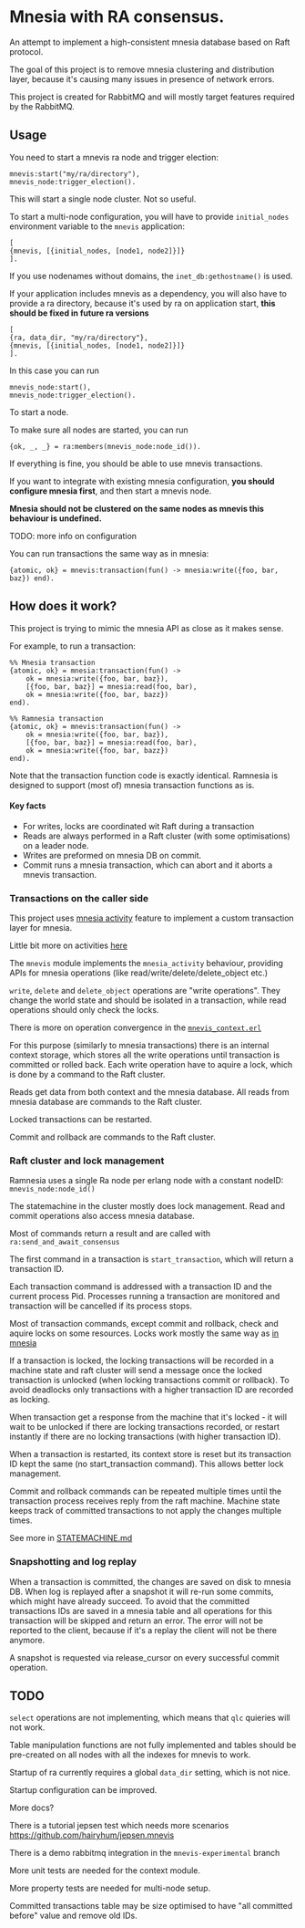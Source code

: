 # Mnesia with RA consensus.

An attempt to implement a high-consistent mnesia database based on Raft protocol.

The goal of this project is to remove mnesia clustering and distribution layer,
because it's causing many issues in presence of network errors.

This project is created for RabbitMQ and will mostly target features required
by the RabbitMQ.

## Usage

You need to start a mnevis ra node and trigger election:

```
mnevis:start("my/ra/directory"),
mnevis_node:trigger_election().
```

This will start a single node cluster. Not so useful.

To start a multi-node configuration, you will have to provide `initial_nodes`
environment variable to the `mnevis` application:

```
[
{mnevis, [{initial_nodes, [node1, node2]}]}
].
```

If you use nodenames without domains, the `inet_db:gethostname()` is used.

If your application includes mnevis as a dependency, you will also have to
provide a ra directory, because it's used by ra on application start,
**this should be fixed in future ra versions**

```
[
{ra, data_dir, "my/ra/directory"},
{mnevis, [{initial_nodes, [node1, node2]}]}
].
```

In this case you can run
```
mnevis_node:start(),
mnevis_node:trigger_election().
```

To start a node.

To make sure all nodes are started, you can run
```
{ok, _, _} = ra:members(mnevis_node:node_id()).
```

If everything is fine, you should be able to use mnevis transactions.

If you want to integrate with existing mnesia configuration, **you should configure
mnesia first**, and then start a mnevis node.

**Mnesia should not be clustered on the same nodes as mnevis
this behaviour is undefined.**

TODO: more info on configuration


You can run transactions the same way as in mnesia:

```
{atomic, ok} = mnevis:transaction(fun() -> mnesia:write({foo, bar, baz}) end).
```

## How does it work?

This project is trying to mimic the mnesia API as close as it makes sense.

For example, to run a transaction:

```
%% Mnesia transaction
{atomic, ok} = mnesia:transaction(fun() ->
    ok = mnesia:write({foo, bar, baz}),
    [{foo, bar, baz}] = mnesia:read(foo, bar),
    ok = mnesia:write({foo, bar, bazz})
end).

%% Ramnesia transaction
{atomic, ok} = mnevis:transaction(fun() ->
    ok = mnesia:write({foo, bar, baz}),
    [{foo, bar, baz}] = mnesia:read(foo, bar),
    ok = mnesia:write({foo, bar, bazz})
end).
```

Note that the transaction function code is exactly identical.
Ramnesia is designed to support (most of) mnesia transaction functions as is.

#### Key facts

- For writes, locks are coordinated wit Raft during a transaction
- Reads are always performed in a Raft cluster (with some optimisations) on a leader node.
- Writes are preformed on mnesia DB on commit.
- Commit runs a mnesia transaction, which can abort and it aborts a mnevis transaction.

### Transactions on the caller side

This project uses [mnesia activity](http://erlang.org/doc/man/mnesia.html#activity-4)
feature to implement a custom transaction layer for mnesia.

Little bit more on activities [here](./ACTIVITY.md)

The `mnevis` module implements the `mnesia_activity` behaviour, providing
APIs for mnesia operations (like read/write/delete/delete_object etc.)

`write`, `delete` and `delete_object` operations are "write operations".
They change the world state and should be isolated in a transaction,
while read operations should only check the locks.

There is more on operation convergence in the [`mnevis_context.erl`](./src/mnevis_context.erl)

For this purpose (similarly to mnesia transactions) there is an internal context
storage, which stores all the write operations until transaction is committed
or rolled back.
Each write operation have to aquire a lock, which is done by a command
to the Raft cluster.

Reads get data from both context and the mnesia database. All reads from mnesia
database are commands to the Raft cluster.

Locked transactions can be restarted.

Commit and rollback are commands to the Raft cluster.

### Raft cluster and lock management

Ramnesia uses a single Ra node per erlang node with a constant nodeID:
`mnevis_node:node_id()`

The statemachine in the cluster mostly does lock management. Read and commit
operations also access mnesia database.

Most of commands return a result and are called with `ra:send_and_await_consensus`

The first command in a transaction is `start_transaction`, which will return a
transaction ID.

Each transaction command is addressed with a transaction ID and the current
process Pid. Processes running a transaction are monitored and transaction will
be cancelled if its process stops.

Most of transaction commands, except commit and rollback, check and aquire locks
on some resources. Locks work mostly the same way as [in mnesia](http://erlang.org/doc/man/mnesia.html#lock-2)

If a transaction is locked, the locking transactions will be recorded in a machine
state and raft cluster will send a message once the locked transaction is unlocked
(when locking transactions commit or rollback). To avoid deadlocks only transactions
with a higher transaction ID are recorded as locking.

When transaction get a response from the machine that it's locked - it will wait
to be unlocked if there are locking transactions recorded, or restart instantly if
there are no locking transactions (with higher transaction ID).

When a transaction is restarted, its context store is reset but its transaction ID
kept the same (no start_transaction command). This allows better lock management.

Commit and rollback commands can be repeated multiple times until the transaction
process receives reply from the raft machine. Machine state keeps track of committed
transactions to not apply the changes multiple times.

See more in [STATEMACHINE.md](./STATEMACHINE.md)

### Snapshotting and log replay

When a transaction is committed, the changes are saved on disk to mnesia DB.
When log is replayed after a snapshot it will re-run some commits, which might
have already succeed. To avoid that the committed transactions IDs are saved
in a mnesia table and all operations for this transaction will be skipped and
return an error. The error will not be reported to the client, because if it's
a replay the client will not be there anymore.

A snapshot is requested via release_cursor on every successful commit operation.

## TODO

`select` operations are not implementing, which means that `qlc` quieries will not work.

Table manipulation functions are not fully implemented and tables should be pre-created
on all nodes with all the indexes for mnevis to work.

Startup of ra currently requires a global `data_dir` setting, which is not nice.

Startup configuration can be improved.

More docs?

There is a tutorial jepsen test which needs more scenarios https://github.com/hairyhum/jepsen.mnevis

There is a demo rabbitmq integration in the `mnevis-experimental` branch

More unit tests are needed for the context module.

More property tests are needed for multi-node setup.

Committed transactions table may be size optimised to have
"all committed before" value and remove old IDs.

